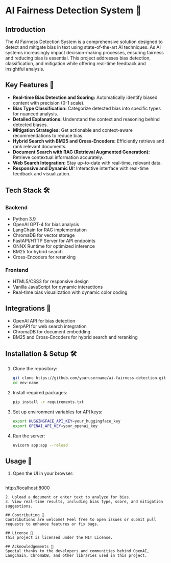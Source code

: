 # AI Fairness Detection System 🚀

## Introduction
The AI Fairness Detection System is a comprehensive solution designed to detect and mitigate bias in text using state-of-the-art AI techniques. As AI systems increasingly impact decision-making processes, ensuring fairness and reducing bias is essential. This project addresses bias detection, classification, and mitigation while offering real-time feedback and insightful analysis.

## Key Features 🌟
- **Real-time Bias Detection and Scoring:** Automatically identify biased content with precision (0-1 scale).
- **Bias Type Classification:** Categorize detected bias into specific types for nuanced analysis.
- **Detailed Explanations:** Understand the context and reasoning behind detected biases.
- **Mitigation Strategies:** Get actionable and context-aware recommendations to reduce bias.
- **Hybrid Search with BM25 and Cross-Encoders:** Efficiently retrieve and rank relevant documents.
- **Document Search with RAG (Retrieval Augmented Generation):** Retrieve contextual information accurately.
- **Web Search Integration:** Stay up-to-date with real-time, relevant data.
- **Responsive and Dynamic UI:** Interactive interface with real-time feedback and visualization.

## Tech Stack 🛠️
### Backend
- Python 3.9
- OpenAI GPT-4 for bias analysis
- LangChain for RAG implementation
- ChromaDB for vector storage
- FastAPI/HTTP Server for API endpoints
- ONNX Runtime for optimized inference
- BM25 for hybrid search
- Cross-Encoders for reranking

### Frontend
- HTML5/CSS3 for responsive design
- Vanilla JavaScript for dynamic interactions
- Real-time bias visualization with dynamic color coding

## Integrations 🔗
- OpenAI API for bias detection
- SerpAPI for web search integration
- ChromaDB for document embedding
- BM25 and Cross-Encoders for hybrid search and reranking

## Installation & Setup 🛠️
1. Clone the repository:
   ```bash
   git clone https://github.com/yourusername/ai-fairness-detection.git
   cd env-name
   ```
2. Install required packages:
   ```bash
   pip install -r requirements.txt
   ```
3. Set up environment variables for API keys:
   ```bash
   export HUGGINGFACE_API_KEY=your_huggingface_key
   export OPENAI_API_KEY=your_openai_key
   ```
4. Run the server:
   ```bash
   uvicorn app:app --reload
   ```

## Usage 🚀
1. Open the UI in your browser:
   ```
http://localhost:8000
   ```
2. Upload a document or enter text to analyze for bias.
3. View real-time results, including bias type, score, and mitigation suggestions.

## Contributing 🤝
Contributions are welcome! Feel free to open issues or submit pull requests to enhance features or fix bugs.

## License 📄
This project is licensed under the MIT License.

## Acknowledgements 🙌
Special thanks to the developers and communities behind OpenAI, LangChain, ChromaDB, and other libraries used in this project.


